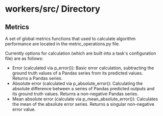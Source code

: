 # workers/src/ Directory

## Metrics

A set of global metrics functions that used to calculate algorithm performance are located in the metric_operations.py file. 

Currently options for calculation (which are built into a task's configuration file) are as follows:

- Error (calculated via p_error()): Basic error calculation, subtracting the ground truth values of a Pandas series from its predicted values. Returns a Pandas series.
- Absolute error (calculated via p_absolute_error(): Calculating the absolute difference between a series of Pandas predicted outputs and its ground truth values. Returns a non-negative Pandas series.
- Mean absolute error (calculate via p_mean_absolute_error()): Calculates the mean of the absolute error series. Returns a singular non-negative error value. 
